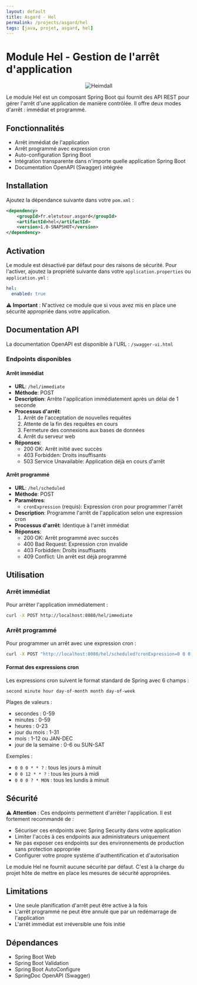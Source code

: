```yaml
---
layout: default
title: Asgard - Hel
permalink: /projects/asgard/hel
tags: [java, projet, asgard, hel]
---
```

# Module Hel - Gestion de l'arrêt d'application
<div align="center">
  <img class="portrait" src="{{ '/assets/asgard/img/hel.png' | relative_url }}" alt="Heimdall" />
</div>

Le module Hel est un composant Spring Boot qui fournit des API REST pour gérer l'arrêt d'une application de manière contrôlée. Il offre deux modes d'arrêt : immédiat et programmé.

## Fonctionnalités

- Arrêt immédiat de l'application
- Arrêt programmé avec expression cron
- Auto-configuration Spring Boot
- Intégration transparente dans n'importe quelle application Spring Boot
- Documentation OpenAPI (Swagger) intégrée

## Installation

Ajoutez la dépendance suivante dans votre `pom.xml` :

```xml
<dependency>
    <groupId>fr.eletutour.asgard</groupId>
    <artifactId>hel</artifactId>
    <version>1.0-SNAPSHOT</version>
</dependency>
```

## Activation

Le module est désactivé par défaut pour des raisons de sécurité. Pour l'activer, ajoutez la propriété suivante dans votre `application.properties` ou `application.yml` :

```yaml
hel:
  enabled: true
```

⚠️ **Important** : N'activez ce module que si vous avez mis en place une sécurité appropriée dans votre application.

## Documentation API

La documentation OpenAPI est disponible à l'URL : `/swagger-ui.html`

### Endpoints disponibles

#### Arrêt immédiat
- **URL**: `/hel/immediate`
- **Méthode**: POST
- **Description**: Arrête l'application immédiatement après un délai de 1 seconde
- **Processus d'arrêt**:
    1. Arrêt de l'acceptation de nouvelles requêtes
    2. Attente de la fin des requêtes en cours
    3. Fermeture des connexions aux bases de données
    4. Arrêt du serveur web
- **Réponses**:
    - 200 OK: Arrêt initié avec succès
    - 403 Forbidden: Droits insuffisants
    - 503 Service Unavailable: Application déjà en cours d'arrêt

#### Arrêt programmé
- **URL**: `/hel/scheduled`
- **Méthode**: POST
- **Paramètres**:
    - `cronExpression` (requis): Expression cron pour programmer l'arrêt
- **Description**: Programme l'arrêt de l'application selon une expression cron
- **Processus d'arrêt**: Identique à l'arrêt immédiat
- **Réponses**:
    - 200 OK: Arrêt programmé avec succès
    - 400 Bad Request: Expression cron invalide
    - 403 Forbidden: Droits insuffisants
    - 409 Conflict: Un arrêt est déjà programmé

## Utilisation

### Arrêt immédiat

Pour arrêter l'application immédiatement :

```bash
curl -X POST http://localhost:8080/hel/immediate
```

### Arrêt programmé

Pour programmer un arrêt avec une expression cron :

```bash
curl -X POST "http://localhost:8080/hel/scheduled?cronExpression=0 0 0 * * ?"
```

#### Format des expressions cron

Les expressions cron suivent le format standard de Spring avec 6 champs :
```
second minute hour day-of-month month day-of-week
```

Plages de valeurs :
- secondes : 0-59
- minutes : 0-59
- heures : 0-23
- jour du mois : 1-31
- mois : 1-12 ou JAN-DEC
- jour de la semaine : 0-6 ou SUN-SAT

Exemples :
- `0 0 0 * * ?` : tous les jours à minuit
- `0 0 12 * * ?` : tous les jours à midi
- `0 0 0 ? * MON` : tous les lundis à minuit

## Sécurité

⚠️ **Attention** : Ces endpoints permettent d'arrêter l'application. Il est fortement recommandé de :
- Sécuriser ces endpoints avec Spring Security dans votre application
- Limiter l'accès à ces endpoints aux administrateurs uniquement
- Ne pas exposer ces endpoints sur des environnements de production sans protection appropriée
- Configurer votre propre système d'authentification et d'autorisation

Le module Hel ne fournit aucune sécurité par défaut. C'est à la charge du projet hôte de mettre en place les mesures de sécurité appropriées.

## Limitations

- Une seule planification d'arrêt peut être active à la fois
- L'arrêt programmé ne peut être annulé que par un redémarrage de l'application
- L'arrêt immédiat est irréversible une fois initié

## Dépendances

- Spring Boot Web
- Spring Boot Validation
- Spring Boot AutoConfigure
- SpringDoc OpenAPI (Swagger)